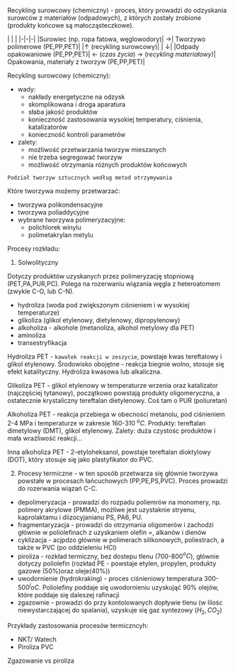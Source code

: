 Recykling surowcowy (chemiczny) - proces, który prowadzi do odzyskania surowców z materiałów (odpadowych), z których zostały zrobione (produkty końcowe są małocząsteczkowe).

| | | 
|-|-|-|
|Surowiec (np. ropa fatowa, węglowodory)| $\rightarrow$| Tworzywo polimerowe (PE,PP,PET)|
|$\uparrow$ (recykling surowcowy)| | $\downarrow$|
|Odpady opakowaniowe (PE,PP,PET)| $\leftarrow\ (czas\ życia)$ $\rightarrow\ (recykling\ materiałowy)$| Opakowania, materiały z tworzyw (PE,PP,PET)|

Recykling surowcowy (chemiczny):

- wady:
	- nakłady energetyczne na odzysk
	- skomplikowana i droga aparatura
	- słaba jakość produktów
	- konieczność zastosowania wysokiej temperatury, ciśnienia, katalizatorów
	- konieczność kontroli parametrów
- zalety:
	- możliwość przetwarzania tworzyw mieszanych
	- nie trzeba segregować tworzyw
	- możliwość otrzymania różnych produktów końcowych

`Podział tworzyw sztucznych według metod otrzymywania`

Które tworzywa możemy przetwarzać:

- tworzywa polikondensacyjne
- tworzywa poliaddycyjne
- wybrane tworzywa polimeryzacyjne:
	- polichlorek winylu
	- polimetakrylan metylu

Procesy rozkładu:

1. Solwolityczny

Dotyczy produktów uzyskanych przez polimeryzację stopniową (PET,PA,PUR,PC). Polega na rozerwaniu wiązania węgla z heteroatomem (zwykle C-O, lub C-N).

- hydroliza (woda pod zwiększonym ciśnieniem i w wysokiej temperaturze)
- glikoliza (glikol etylenowy, dietylenowy, dipropylenowy)
- alkoholiza - alkohole (metanoliza, alkohol metylowy dla PET)
- aminoliza
- transestryfikacja

Hydroliza PET - `kawałek reakcji w zeszycie`, powstaje kwas tereftalowy i glikol etylenowy. Środowisko obojętne - reakcja biegnie wolno, stosuje się efekt katalityczny. Hydroliza kwasowa lub alkaliczna.

Glikoliza PET - glikol etylenowy w temperaturze wrzenia oraz katalizator (najczęściej tytanowy), początkowo powstają produkty oligomeryczna, a ostatecznie krystaliczny tereftalan dietylenowy. Coś tam o PUR  (poliuretan)

Alkoholiza PET - reakcja przebiega w obecności metanolu, pod ciśnieniem 2-4 MPa i temperaturze w zakresie 160-310 $^oC$. Produkty: tereftalan dimetylowy (DMT), glikol etylenowy. Zalety: duża czystośc produktów i mała wrażliwość reakcji...

Inna alkoholiza PET - 2-etyloheksanol, powstaje tereftalan dioktylowy (DOT), który stosuje się jako plastyfikator do PVC.

2. Procesy termiczne - w ten sposób przetwarza się głównie tworzywa powstałe w procesach łańcuchowych (PP,PE,PS,PVC). Proces prowadzi do rozerwania wiązań C-C.

- depolimeryzacja - prowadzi do rozpadu poliemrów na monomery, np. polimery akrylowe (PMMA), możliwe jest uzystaknie stryenu, kaprolaktamu i diizocyjanianu  PS, PA6, PU.
- fragmentaryzacja - prowadzi do otrzymania oligomerów i zachodzi głównie w poliolefinach z uzyskaniem olefin =, alkanów i dienów
- cyklizacja - acjpdzo głównie w polimerach silikonowych, poliestrach, a także w PVC (po oddzieleniu HCl)
- piroliza - rozkład termiczny, bez dostepu tlenu (700-800$^oC$), głównie dotyczy poliolefin (rozkład PE - powstaje etylen, propylen, produkty gazowe (50%)oraz oleje(40%))
- uwodornienie (hydrokraking) - proces ciśnieniowy temperatura 300-500$^loC$. Poliolefiny poddaje się uwodornieniu uzyskująć 90% olejów, które poddaje się daleszej rafinacji
- zgazownie - prowadzi do przy kontolowanych dopływie tlenu (w lilośc niewystarczającej do spalania), uzyskuje się gaz syntezowy ($H_2, CO_2$)

Przykłady zastosowania procesów termiczncyh:

- NKT/ Watech
- Piroliza PVC

Zgazowanie vs piroliza